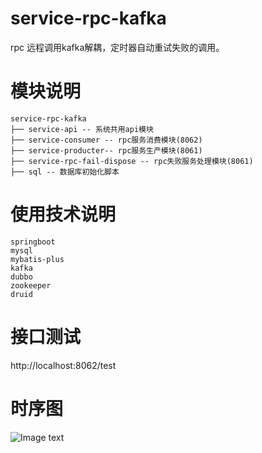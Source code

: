 # service-rpc-kafka
rpc 远程调用kafka解耦，定时器自动重试失败的调用。

# 模块说明
```
service-rpc-kafka
├── service-api -- 系统共用api模块
├── service-consumer -- rpc服务消费模块(8062)
├── service-producter-- rpc服务生产模块(8061)
├── service-rpc-fail-dispose -- rpc失败服务处理模块(8061)
├── sql -- 数据库初始化脚本
```
# 使用技术说明
```
springboot
mysql
mybatis-plus
kafka
dubbo
zookeeper
druid
```
# 接口测试
http://localhost:8062/test

# 时序图
![Image text](https://github.com/Yanyf765/service-rpc-kafka/master/img/uml.png)


